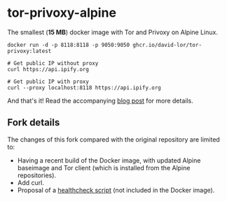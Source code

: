 # tor-privoxy-alpine

The smallest (**15 MB**) docker image with Tor and Privoxy on Alpine Linux.

```
docker run -d -p 8118:8118 -p 9050:9050 ghcr.io/david-lor/tor-privoxy:latest

# Get public IP without proxy
curl https://api.ipify.org

# Get public IP with proxy
curl --proxy localhost:8118 https://api.ipify.org
```

And that's it! Read the accompanying [blog post](https://medium.com/@rdsubhas/docker-image-with-tor-privoxy-and-a-process-manager-under-15-mb-c9e344111b61) for more details.

## Fork details

The changes of this fork compared with the original repository are limited to:

- Having a recent build of the Docker image, with updated Alpine baseimage and Tor client (which is installed from the Alpine repositories).
- Add curl.
- Proposal of a [healthcheck script](healthcheck.sh) (not included in the Docker image).
